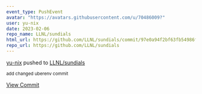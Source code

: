 ```yaml
---
event_type: PushEvent
avatar: "https://avatars.githubusercontent.com/u/70486009?"
user: yu-nix
date: 2023-02-06
repo_name: LLNL/sundials
html_url: https://github.com/LLNL/sundials/commit/97e0a94f2bf63fb54986f1836ca06eb6a2133931
repo_url: https://github.com/LLNL/sundials
---
```


<a href='https://github.com/yu-nix' target='_blank'>yu-nix</a> pushed to <a href='https://github.com/LLNL/sundials' target='_blank'>LLNL/sundials</a>

<small>add changed uberenv commit</small>

<a href='https://github.com/LLNL/sundials/commit/97e0a94f2bf63fb54986f1836ca06eb6a2133931' target='_blank'>View Commit</a>